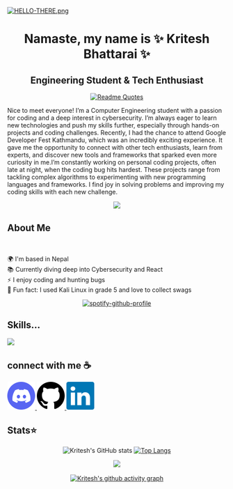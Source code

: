 [![HELLO-THERE.png](https://i.postimg.cc/QCfQBZKp/HELLO-THERE.png)](https://postimg.cc/LgZY77TX)


<h1 align="center">Namaste, my name is ✨ Kritesh Bhattarai ✨</h1>

<h2 align="center"> Engineering Student & Tech Enthusiast</h2>


 <div align="center">
   
   [![Readme Quotes](https://quotes-github-readme.vercel.app/api?type=horizontal&theme=algolia)](https://github.com/piyushsuthar/github-readme-quotes) 
 
 </div>
<p>
Nice to meet everyone! I’m a Computer Engineering student with a passion for coding and a deep interest in cybersecurity. I’m always eager to learn new technologies and push my skills further, especially through hands-on projects and coding challenges. Recently, I had the chance to attend Google Developer Fest Kathmandu, which was an incredibly exciting experience. It gave me the opportunity to connect with
other tech enthusiasts, learn from experts, and discover new tools and frameworks that sparked even more curiosity in me.I’m constantly working on personal coding projects, often late at night, when the coding bug hits hardest. These projects range from tackling complex algorithms to experimenting with new programming languages and frameworks. I find joy in solving problems and improving my coding skills with each new challenge.</p>


<div align="center"> 
  
  ![](https://komarev.com/ghpvc/?username=kritesh00&style=for-the-badge)

</div>
<p>
<h2>About Me</h2><br>

🌍 I'm based in Nepal<br>
📚 Currently diving deep into Cybersecurity and React<br>
⚡ I enjoy coding and hunting bugs<br>
🎲 Fun fact: I used Kali Linux in grade 5 and love to collect swags<br>
</p>

<div align="center">
  
[![spotify-github-profile](https://spotify-github-profile.kittinanx.com/api/view?uid=31jq4rb47f75tuzcg2l7mqxkqas4&cover_image=true&theme=default&show_offline=true&background_color=121212&interchange=true)](https://spotify-github-profile.kittinanx.com/api/view?uid=31jq4rb47f75tuzcg2l7mqxkqas4&redirect=true)

</div>

<h2>Skills...</h2>
<div>

<p align="left">
  <a href="https://skillicons.dev">
    <img src="https://skillicons.dev/icons?i=git,github,c,cpp,html,css,js,linux,notion,ps,py,postman,react,tailwind,vscode,figma" />
  </a>
</p>
  
</div>
<h2>connect with me ☕</h2>

<p>
  <a href="https://www.discord.gg/qXXbps2r">
     <img src="https://raw.githubusercontent.com/CLorant/readme-social-icons/main/large/filled/discord.svg"/>
   </a>
  
   <a href="https://www.github.com/kritesh00/kritesh00">
     <img src="https://raw.githubusercontent.com/CLorant/readme-social-icons/main/large/filled/github.svg"/>
   </a>
   
   <a href="https://www.linkedin.com/in/kriteshbhattarai">
     <img src="https://raw.githubusercontent.com/CLorant/readme-social-icons/main/large/filled/linkedin.svg"/>
   </a>
 </p>

<h2>Stats⭐</h2>
<div align="center">
  
  ![Kritesh's GitHub stats](https://github-readme-stats.vercel.app/api?username=kritesh00&show_icons=true&theme=algolia)
  [![Top Langs](https://github-readme-stats.vercel.app/api/top-langs/?username=kritesh00&theme=algolia)](https://github.com/anuraghazra/github-readme-stats)
  <p><img src="https://github-profile-trophy.vercel.app/?username=kritesh00&theme=algolia"/></p>
  
  [![Kritesh's github activity graph](https://github-readme-activity-graph.vercel.app/graph?username=kritesh00&theme=algolia)](https://github.com/ashutosh00710/github-readme-activity-graph)

</div>
